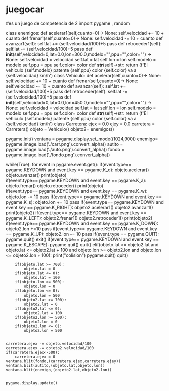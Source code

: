 # juegocar
#es un juego de competencia  de 2
import pygame , random


class enemigos:
    def acelerar1(self,cuanto=0)-> None:
        self.velocidad += 10 + cuanto
    def frenar1(self,cuanto=0)-> None:
        self.velocidad -= 10 + cuanto
    def avanzar1(self):
        self.lat += (self.velocidad/100)+5
        pass
    def retroceder1(self):
        self.lat -= (self.velocidad/100)+5
        pass
    def __init__(self,velocidad=0,lat=0.0,lon=300.0,modelo="",ppu="",color="") -> None:
        self.velocidad = velocidad
        self.lat = lat
        self.lon = lon
        self.modelo = modelo
        self.ppu = ppu
        self.color= color
    def __str__(self)->str:
        return (f'El vehiculo {self.modelo} patente {self.ppu} color {self.color} va a {self.velocidad} km/h')
class Vehiculo:
    def acelerar(self,cuanto=0)-> None:
        self.velocidad += 10 + cuanto
    def frenar(self,cuanto=0)-> None:
        self.velocidad -= 10 + cuanto
    def avanzar(self):
        self.lat += (self.velocidad/100)+5
        pass
    def retroceder(self):
        self.lat -= (self.velocidad/100)+5
        pass
    def __init__(self,velocidad=0,lat=0.0,lon=450.0,modelo="",ppu="",color="") -> None:
        self.velocidad = velocidad
        self.lat = lat
        self.lon = lon
        self.modelo = modelo
        self.ppu = ppu
        self.color= color
    def __str__(self)->str:
        return (f'El vehiculo {self.modelo} patente {self.ppu} color {self.color} va a {self.velocidad} km/h')
class Carretera: 
    ejex = 0.0
    ejey = 0.0
carretera = Carretera()
objeto = Vehiculo()
objeto2= enemigos()




pygame.init()
ventana = pygame.display.set_mode((1024,900))
enemigo= pygame.image.load('./carr.png').convert_alpha()
autito = pygame.image.load('./auto.png').convert_alpha()
fondo = pygame.image.load('./fondo.png').convert_alpha()



while(True):
    for event in pygame.event.get():
        if(event.type== pygame.KEYDOWN and event.key == pygame.K_d):
            objeto.acelerar()
            objeto.avanzar()
            print(objeto)    
        if(event.type== pygame.KEYDOWN and event.key == pygame.K_a):
            objeto.frenar()
            objeto.retroceder() 
            print(objeto)  
        if(event.type== pygame.KEYDOWN and event.key == pygame.K_w):
            objeto.lon -= 10
            pass
        if(event.type== pygame.KEYDOWN and event.key == pygame.K_s):
            objeto.lon += 10
            pass
        if(event.type== pygame.KEYDOWN and event.key == pygame.K_RIGHT):
            objeto2.acelerar1()
            objeto2.avanzar1()
            print(objeto2)
        if(event.type== pygame.KEYDOWN and event.key == pygame.K_LEFT):
            objeto2.frenar1()
            objeto2.retroceder1()
            print(objeto2)  
        if(event.type== pygame.KEYDOWN and event.key == pygame.K_DOWN):
            objeto2.lon +=10
            pass
        if(event.type== pygame.KEYDOWN and event.key == pygame.K_UP):
            objeto2.lon -= 10
            pass
        if(event.type == pygame.QUIT):
            pygame.quit()
            exit()
        if(event.type== pygame.KEYDOWN and event.key == pygame.K_ESCAPE):
            pygame.quit()
            quit()
        elif(objeto.lat >= objeto2.lat and objeto.lat <= objeto2.lat + 100 and objeto.lon >= objeto2.lon and objeto.lon <= objeto2.lon + 100):
            print("colision")
            pygame.quit()
            quit()
        
        if(objeto.lat >= 700):
            objeto.lat = 0
        if(objeto.lat <= 0):
            objeto.lat = 100
        if(objeto.lon >= 500):
            objeto.lon = 0
        if(objeto.lon <= 0):
            objeto.lon = 500    
        if(objeto2.lat >= 700):
            objeto2.lat = 0
        if(objeto2.lat <= 0):
            objeto2.lat = 100
        if(objeto2.lon >= 500):
            objeto2.lon = 0
        if(objeto2.lon <= 0):
            objeto2.lon = 500 
        
            
    carretera.ejex -= objeto.velocidad/100
    carretera.ejex -= objeto2.velocidad/100
    if(carretera.ejex<-500):
        carretera.ejex = 0
    ventana.blit(fondo,(carretera.ejex,carretera.ejey))
    ventana.blit(autito,(objeto.lat,objeto.lon))
    ventana.blit(enemigo,(objeto2.lat,objeto2.lon))
    
    
    pygame.display.update() 
